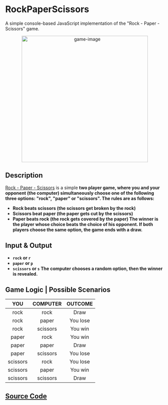 # RockPaperScissors
A simple console-based JavaScript implementation of the "Rock - Paper - Scissors" game.
<p align="center"><img src="https://upload.wikimedia.org/wikipedia/commons/thumb/6/67/Rock-paper-scissors.svg/1200px-Rock-paper-scissors.svg.png" alt="game-image" height="400px"></p>

## Description
<a href="https://en.wikipedia.org/wiki/Rock_paper_scissors">Rock - Paper - Scissors</a> is a simple <b>two player game<b>, where you and your opponent (the computer) simultaneously choose one of the following three options: <b>"rock", "paper" or "scissors". The rules are as follows:
  - <b>Rock beats scissors</b> (the scissors get broken by the rock)
  - <b>Scissors beat paper</b> (the paper gets cut by the scissors) 
  - <b>Paper beats rock</b> (the rock gets covered by the paper)
The winner is the player whose choice beats the choice of his opponent. If both players choose the same option, the game ends with a draw.

## Input & Output
  - `rock` or `r`
  - `paper` or `p`
  - `scissors` or `s`
  The computer chooses a <b>random option</b>, then the <b>winner</b> is revealed.

## Game Logic | Possible Scenarios
  
|YOU|COMPUTER|OUTCOME|
| :--: | :--: | :--: |
|rock|rock|Draw|
|rock|paper|You lose|
|rock|scissors|You win|
|paper|rock|You win|
|paper|paper|Draw|
|paper|scissors|You lose|
|scissors|rock|You lose|
|scissors|paper|You win|
|scissors|scissors|Draw|
  

## [Source Code](rockPaperScissors.js)
  
  
  
